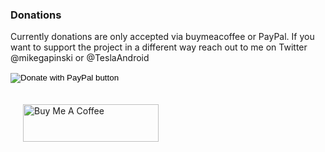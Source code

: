 ### Donations

Currently donations are only accepted via buymeacoffee or PayPal. If you want to support the project in a different way reach out to me on Twitter @mikegapinski or @TeslaAndroid

<form action="https://www.paypal.com/donate" method="post" target="_top">
<input type="hidden" name="hosted_button_id" value="XH4JT7C2Y676Q" />
<input type="image" src="https://pics.paypal.com/00/s/Mjg0Y2UxNTYtNjJjNy00ZGZiLTllYTctYTg1ZDRmYTcyNTg1/file.PNG" border="0" name="submit" title="PayPal - The safer, easier way to pay online!" alt="Donate with PayPal button" />
<img alt="" border="0" src="https://www.paypal.com/en_PL/i/scr/pixel.gif" width="1" height="1" />
</form>
<div>
<a href="https://www.buymeacoffee.com/mgapinski" target="_blank"><img src="https://cdn.buymeacoffee.com/buttons/v2/default-yellow.png" alt="Buy Me A Coffee" style="margin:20px; height: 60px !important;width: 217px !important;" ></a>
</div>